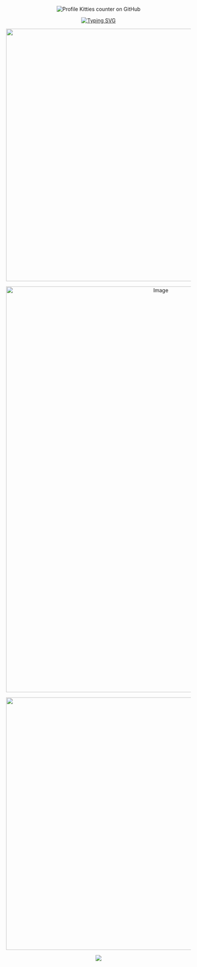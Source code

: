 <div align="center">

![Profile Kitties counter on GitHub](https://komarev.com/ghpvc/?username=t3rm1n4llycapricious)
<p align="center"><a href="https://git.io/typing-svg"><img src="https://readme-typing-svg.demolab.com?font=Fira+Code&duration=2555&pause=500&color=daa520&center=true&width=435&lines=tigryroll;t3rm1n4llycapricious." alt="Typing SVG" /></a>
</p>
<div align="center">

<img width="2048" height="687" alt="Image" src="https://github.com/user-attachments/assets/d8f753ec-dfc1-43ed-abb8-5b9b447ed8f4" />

<p align="center">
<img width="828" height="1104" alt="Image" src="https://github.com/user-attachments/assets/465b263f-f09a-4280-a59a-41e31eb13b17" />

<p align="center">
<img width="2048" height="687" alt="Image" src="https://github.com/user-attachments/assets/d21ae0e1-dc02-4724-8030-accab9ef179a" />
 
<p alight="center">
<img src="https://github.com/user-attachments/assets/77747f0d-3051-40b4-949a-9387b8b76e08" />
